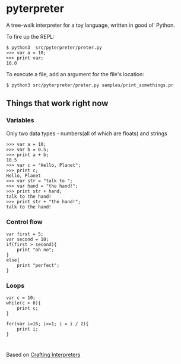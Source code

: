 
# pyterpreter
A tree-walk interpreter for a toy language, written in good ol' Python.

To fire up the REPL:

    $ python3  src/pyterpreter/preter.py
    >>> var a = 10;
    >>> print var;
    10.0
To execute a file, add an argument for the file's location:

    $ python3 src/pyterpreter/preter.py samples/print_somethings.pr

## Things that work right now
### Variables
Only two data types - numbers(all of which are floats) and strings

    >>> var a = 10;
    >>> var b = 0.5;
    >>> print a + b;
    10.5
    >>> var c = "Hello, Planet";
    >>> print c;
    Hello, Planet
    >>> var str = "talk to ";
    >>> var hand = "the hand!";
    >>> print str + hand;
    talk to the hand!
    >>> print str + "the hand!";
    talk to the hand!
### Control flow

    var first = 5;
    var second = 10;
    if(first > second){
	    print "oh no";
    }
    else{
	    print "perfect";
    }

### Loops

    var c = 10;
    while(c > 0){
	    print c;
    }
    
    for(var i=16; i>=1; i = i / 2){
	    print i;
    }
#
Based on [Crafting Interpreters](https://craftinginterpreters.com "Crafting Interpreters")

